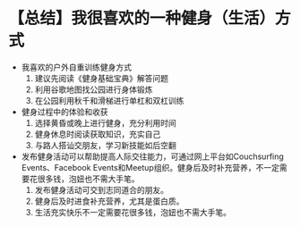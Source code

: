 # 【总结】我很喜欢的一种健身（生活）方式

-   我喜欢的户外自重训练健身方式
    1.  建议先阅读《健身基础宝典》解答问题
    2.  利用谷歌地图找公园进行身体锻炼
    3.  在公园利用秋千和滑梯进行单杠和双杠训练
-   健身过程中的体验和收获
    1.  选择黄昏或晚上进行健身，充分利用时间
    2.  健身休息时阅读获取知识，充实自己
    3.  与路人搭讪交朋友，学习新技能如后空翻
-   发布健身活动可以帮助提高人际交往能力，可通过网上平台如Couchsurfing Events、Facebook Events和Meetup组织。健身后及时补充营养，不一定需要花很多钱，泡妞也不需大手笔。
    1.  发布健身活动可交到志同道合的朋友。
    2.  健身后及时进食补充营养，尤其是蛋白质。
    3.  生活充实快乐不一定需要花很多钱，泡妞也不需大手笔。